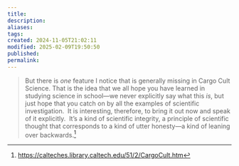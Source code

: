 ```yaml
---
title: 
description: 
aliases: 
tags: 
created: 2024-11-05T21:02:11
modified: 2025-02-09T19:50:50
published: 
permalink: 
---
```


> But there is _one_ feature I notice that is generally missing in Cargo Cult Science. That is the idea that we all hope you have learned in studying science in school—we never explicitly say what this _is_, but just hope that you catch on by all the examples of scientific investigation.  It is interesting, therefore, to bring it out now and speak of it explicitly.  It’s a kind of scientific integrity, a principle of scientific thought that corresponds to a kind of utter honesty—a kind of leaning over backwards.[^cargocult]

[^cargocult]: https://calteches.library.caltech.edu/51/2/CargoCult.htm
